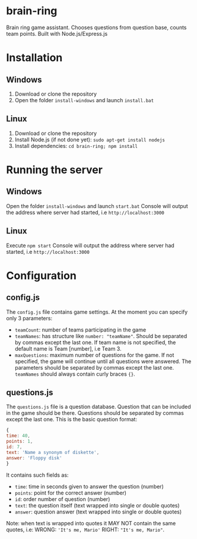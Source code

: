 # brain-ring
Brain ring game assistant. Chooses questions from question base, counts team points. Built with Node.js/Express.js

# Installation
## Windows
1. Download or clone the repository
2. Open the folder `install-windows` and launch `install.bat`
## Linux
1. Download or clone the repository
2. Install Node.js (if not done yet): `sudo apt-get install nodejs`
3. Install dependencies: `cd brain-ring; npm install`

# Running the server
## Windows
Open the folder `install-windows` and launch `start.bat`
Console will output the address where server had started, i.e `http://localhost:3000`
## Linux
Execute `npm start`
Console will output the address where server had started, i.e `http://localhost:3000`

# Configuration
## config.js
The `config.js` file contains game settings. At the moment you can specify only 3 parameters:
- `teamCount`: number of teams participating in the game
- `teamNames`: has structure like `number: "teamName"`. Should be separated by commas except the last one. If team name is not specified, the default name is Team [number], i.e Team 3.
- `maxQuestions`: maximum number of questions for the game. If not specified, the game will continue until all questions were answered.
The parameters should be separated by commas except the last one. `teamNames` should always contain curly braces `{}`.

## questions.js
The `questions.js` file is a question database. Question that can be included in the game should be there. Questions should be separated by commas except the last one. This is the basic question format:
```javascript
{
time: 40,
points: 1,
id: 7,
text: 'Name a synonym of diskette',
answer: 'Floppy disk'
}
```
It contains such fields as:
- `time`: time in seconds given to answer the question (number)
- `points`: point for the correct answer (number)
- `id`: order number of question (number)
- `text`: the question itself (text wrapped into single or double quotes)
- `answer`: question answer (text wrapped into single or double quotes)

Note: when text is wrapped into quotes it MAY NOT contain the same quotes, i.e:
WRONG: `'It's me, Mario'`
RIGHT: `"It's me, Mario"`.
